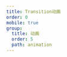 ```yaml
---
title: Transition动画
order: 0
mobile: true
group:
  title: 动画
  order: 5
  path: animation
---
```


<code src="../demo/TransitionElement.tsx"></code>
<API src="../src/TransitionElement.tsx"></API>
